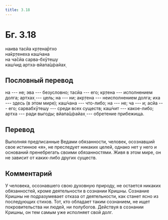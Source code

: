 ```yaml
---
title: 3.18
---
```


# Бг. 3.18
наива тасйа кр̣тена̄ртхо<br/>
на̄кр̣тенеха каш́чана<br/>
на ча̄сйа сарва-бхӯтешу<br/>
каш́чид артха-вйапа̄ш́райах̣
## Пословный перевод

на --- не; эва --- безусловно; тасйа --- его; кр̣тена --- исполнением
долга; артхах̣ --- цель; на --- ни; акр̣тена --- неисполнением долга; иха
--- здесь (в этом мире); каш́чана --- что-либо; на --- не; ча --- и; асйа
--- его; сарвабхӯтешу --- среди всех существ; каш́чит --- какое-либо;
артха --- ради выгоды; вйапа̄ш́райах̣ --- обретение прибежища.

## Перевод

Выполняя предписанные Ведами обязанности, человек, осознавший свое
истинное «я», не преследует никаких целей, однако нет у него и оснований
пренебрегать своими обязанностями. Живя в этом мире, он не зависит от
каких-либо других существ.

## Комментарий

У человека, осознавшего свою духовную природу, не остается никаких
обязанностей, кроме деятельности в сознании Кришны. Сознание Кришны не
подразумевает отказа от деятельности, как станет ясно из последующих
стихов. Тот, кто обладает таким сознанием, не ищет покровительства ни
людей, ни полубогов. Действуя в сознании Кришны, он тем самым уже
исполняет свой долг.
